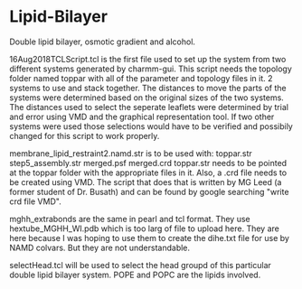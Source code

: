 # Lipid-Bilayer
Double lipid bilayer, osmotic gradient and alcohol.

16Aug2018TCLScript.tcl is the first file used to set up the system from two different systems generated by charmm-gui.
This script needs the topology folder named toppar with all of the parameter and topology files in it.
2 systems to use and stack together.
The distances to move the parts of the systems were determined based on the original sizes of the two systems.
The distances used to select the seperate leaflets were determined by trial and error using VMD and the graphical representation tool.
If two other systems were used those selections would have to be verified and possibily changed for this script to work properly.

membrane_lipid_restraint2.namd.str is to be used with:
toppar.str
step5_assembly.str
merged.psf
merged.crd
toppar.str needs to be pointed at the toppar folder with the appropriate files in it. Also, a .crd file needs to be created using VMD. The script that does that is written by MG Leed (a former student of Dr. Busath) and can be found by google searching "write crd file VMD".

mghh_extrabonds are the same in pearl and tcl format. They use hextube_MGHH_WI.pdb which is too larg of file to upload here. They are here because I was hoping to use them to create the dihe.txt file for use by NAMD colvars. But they are not understandable.

selectHead.tcl will be used to select the head groupd of this particular double lipid bilayer system. POPE and POPC are the lipids involved.
